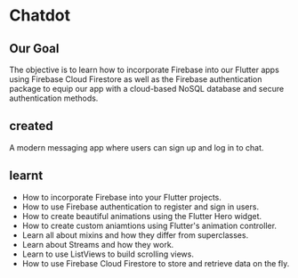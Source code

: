 
# Chatdot

## Our Goal

The objective is to learn how to incorporate Firebase into our Flutter apps using Firebase Cloud Firestore as well as the Firebase authentication package to equip our app with a cloud-based NoSQL database and secure authentication methods.


## created

A modern messaging app where users can sign up and log in to chat.

## learnt

- How to incorporate Firebase into your Flutter projects.
- How to use Firebase authentication to register and sign in users.
- How to create beautiful animations using the Flutter Hero widget.
- How to create custom aniamtions using Flutter's animation controller. 
- Learn all about mixins and how they differ from superclasses.
- Learn about Streams and how they work.
- Learn to use ListViews to build scrolling views.
- How to use Firebase Cloud Firestore to store and retrieve data on the fly.




